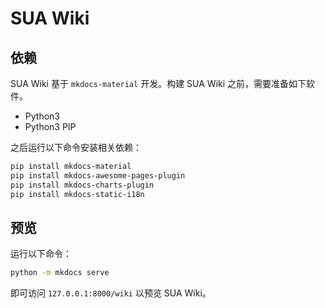 # SUA Wiki

## 依赖

SUA Wiki 基于 `mkdocs-material` 开发。构建 SUA Wiki 之前，需要准备如下软件。

* Python3
* Python3 PIP

之后运行以下命令安装相关依赖：

```bash
pip install mkdocs-material
pip install mkdocs-awesome-pages-plugin
pip install mkdocs-charts-plugin
pip install mkdocs-static-i18n
```

## 预览

运行以下命令：

```bash
python -m mkdocs serve
```

即可访问 `127.0.0.1:8000/wiki` 以预览 SUA Wiki。
